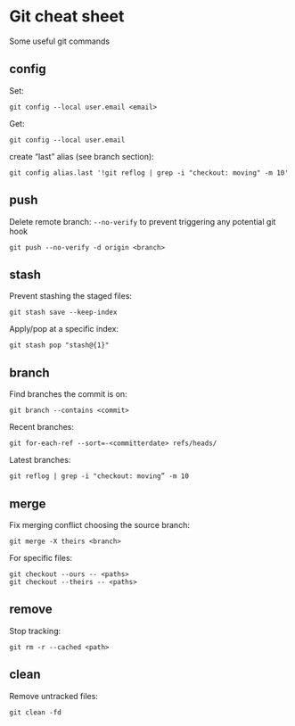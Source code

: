 # Git cheat sheet
Some useful git commands

## config

Set:
```git
git config --local user.email <email>
```

Get:
```git
git config --local user.email
```

create “last” alias (see branch section):
```git
git config alias.last '!git reflog | grep -i "checkout: moving" -m 10'
```

## push

Delete remote branch:
`--no-verify` to prevent triggering any potential git hook
```git
git push --no-verify -d origin <branch>
```

## stash

Prevent stashing the staged files:
```git
git stash save --keep-index
```

Apply/pop at a specific index:
```git
git stash pop "stash@{1}"
```

## branch

Find branches the commit is on:
```git
git branch --contains <commit>
```

Recent branches:
```git
git for-each-ref --sort=-<committerdate> refs/heads/
```

Latest branches:
```git
git reflog | grep -i "checkout: moving” -m 10
```

## merge

Fix merging conflict choosing the source branch:
```git
git merge -X theirs <branch>
```

For specific files:
```git
git checkout --ours -- <paths>
git checkout --theirs -- <paths>
```

## remove

Stop tracking:
```git
git rm -r --cached <path>
```

## clean

Remove untracked files:
```git
git clean -fd
```

